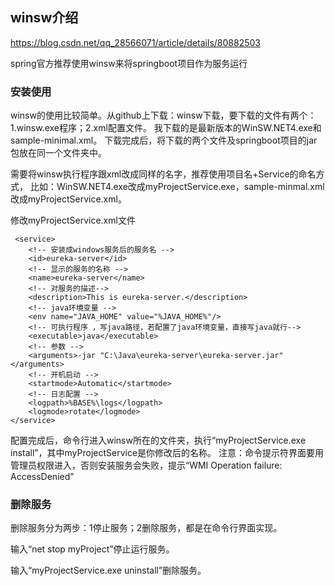 ## winsw介绍
https://blog.csdn.net/qq_28566071/article/details/80882503

spring官方推荐使用winsw来将springboot项目作为服务运行

### 安装使用

winsw的使用比较简单。从github上下载：winsw下载，要下载的文件有两个：1.winsw.exe程序；2.xml配置文件。
我下载的是最新版本的WinSW.NET4.exe和sample-minimal.xml。
下载完成后，将下载的两个文件及springboot项目的jar包放在同一个文件夹中。

需要将winsw执行程序跟xml改成同样的名字，推荐使用项目名+Service的命名方式，
比如：WinSW.NET4.exe改成myProjectService.exe，sample-minmal.xml改成myProjectService.xml。

修改myProjectService.xml文件
````
 <service> 
    <!-- 安装成windows服务后的服务名 -->
	<id>eureka-server</id> 
	<!-- 显示的服务的名称 -->
	<name>eureka-server</name>
	<!-- 对服务的描述-->
	<description>This is eureka-server.</description>
	<!-- java环境变量 -->
	<env name="JAVA_HOME" value="%JAVA_HOME%"/>
	<!-- 可执行程序 ，写java路径，若配置了java环境变量，直接写java就行-->
	<executable>java</executable>
	<!-- 参数 -->
	<arguments>-jar "C:\Java\eureka-server\eureka-server.jar"</arguments>
	<!-- 开机启动 -->
	<startmode>Automatic</startmode>
	<!-- 日志配置 -->
	<logpath>%BASE%\logs</logpath>
	<logmode>rotate</logmode>
</service>
````

配置完成后，命令行进入winsw所在的文件夹，执行“myProjectService.exe install”，其中myProjectService是你修改后的名称。
注意：命令提示符界面要用管理员权限进入，否则安装服务会失败，提示“WMI Operation failure: AccessDenied”


### 删除服务

删除服务分为两步：1停止服务；2删除服务，都是在命令行界面实现。

输入“net stop myProject”停止运行服务。

输入“myProjectService.exe uninstall”删除服务。